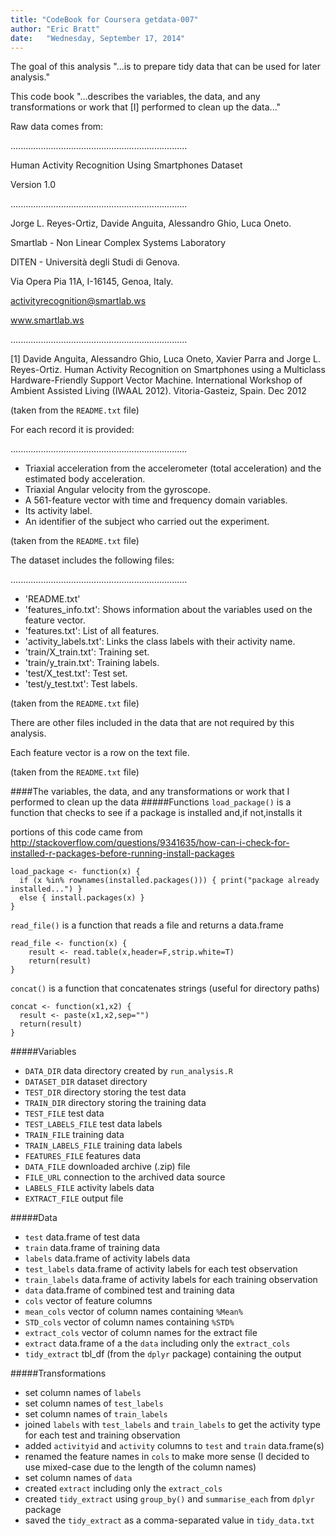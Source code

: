 ```yaml
---
title: "CodeBook for Coursera getdata-007"
author: "Eric Bratt"
date:   "Wednesday, September 17, 2014"
---
```


The goal of this analysis "...is to prepare tidy data that can be used for later analysis."

This code book "...describes the variables, the data, and any transformations or work that [I] performed to clean up the data..."

Raw data comes from:

......................................................................

Human Activity Recognition Using Smartphones Dataset

Version 1.0

......................................................................

Jorge L. Reyes-Ortiz, Davide Anguita, Alessandro Ghio, Luca Oneto.

Smartlab - Non Linear Complex Systems Laboratory

DITEN - Università degli Studi di Genova.

Via Opera Pia 11A, I-16145, Genoa, Italy.

activityrecognition@smartlab.ws

www.smartlab.ws

......................................................................

[1] Davide Anguita, Alessandro Ghio, Luca Oneto, Xavier Parra and Jorge L. Reyes-Ortiz. Human Activity Recognition on Smartphones using a Multiclass Hardware-Friendly Support Vector Machine. International Workshop of Ambient Assisted Living (IWAAL 2012). Vitoria-Gasteiz, Spain. Dec 2012

(taken from the `README.txt` file)

For each record it is provided:

......................................................................

- Triaxial acceleration from the accelerometer (total acceleration) and the estimated body acceleration.
- Triaxial Angular velocity from the gyroscope. 
- A 561-feature vector with time and frequency domain variables. 
- Its activity label. 
- An identifier of the subject who carried out the experiment.

(taken from the `README.txt` file)


The dataset includes the following files:

......................................................................

- 'README.txt'
- 'features_info.txt': Shows information about the variables used on the feature vector.
- 'features.txt': List of all features.
- 'activity_labels.txt': Links the class labels with their activity name.
- 'train/X_train.txt': Training set.
- 'train/y_train.txt': Training labels.
- 'test/X_test.txt': Test set.
- 'test/y_test.txt': Test labels.

(taken from the `README.txt` file)

There are other files included in the data that are not required by this analysis.

Each feature vector is a row on the text file.

(taken from the `README.txt` file)

####The variables, the data, and any transformations or work that I performed to clean up the data
#####Functions
`load_package()` is a function that checks to see if a package is installed and,if not,installs it

portions of this code came from http://stackoverflow.com/questions/9341635/how-can-i-check-for-installed-r-packages-before-running-install-packages

```
load_package <- function(x) {
  if (x %in% rownames(installed.packages())) { print("package already installed...") }
  else { install.packages(x) }
}
```

`read_file()` is a function that reads a file and returns a data.frame
```
read_file <- function(x) {
    result <- read.table(x,header=F,strip.white=T)
    return(result)
}
```

`concat()` is a function that concatenates strings (useful for directory paths)
```
concat <- function(x1,x2) {
  result <- paste(x1,x2,sep="")
  return(result)
}
```

#####Variables
- `DATA_DIR`          data directory created by `run_analysis.R`
- `DATASET_DIR`       dataset directory
- `TEST_DIR`          directory storing the test data
- `TRAIN_DIR`         directory storing the training data
- `TEST_FILE`         test data
- `TEST_LABELS_FILE`  test data labels
- `TRAIN_FILE`        training data
- `TRAIN_LABELS_FILE` training data labels
- `FEATURES_FILE`     features data
- `DATA_FILE`         downloaded archive (.zip) file
- `FILE_URL`          connection to the archived data source
- `LABELS_FILE`       activity labels data
- `EXTRACT_FILE`      output file

#####Data
- `test`              data.frame of test data
- `train`             data.frame of training data
- `labels`            data.frame of activity labels data
- `test_labels`       data.frame of activity labels for each test observation
- `train_labels`      data.frame of activity labels for each training observation
- `data`              data.frame of combined test and training data
- `cols`              vector of feature columns
- `mean_cols`         vector of column names containing `%Mean%`
- `STD_cols`          vector of column names containing `%STD%`
- `extract_cols`      vector of column names for the extract file
- `extract`           data.frame of a the `data` including only the `extract_cols`
- `tidy_extract`      tbl_df (from the `dplyr` package) containing the output

#####Transformations
- set column names of `labels`
- set column names of `test_labels`
- set column names of `train_labels`
- joined `labels` with `test_labels` and `train_labels` to get the activity type for each test and training observation
- added `activityid` and `activity` columns to `test` and `train` data.frame(s)
- renamed the feature names in `cols` to make more sense (I decided to use mixed-case due to the length of the column names)
- set column names of `data`
- created `extract` including only the `extract_cols`
- created `tidy_extract` using `group_by()` and `summarise_each` from `dplyr` package
- saved the `tidy_extract` as a comma-separated value in `tidy_data.txt`